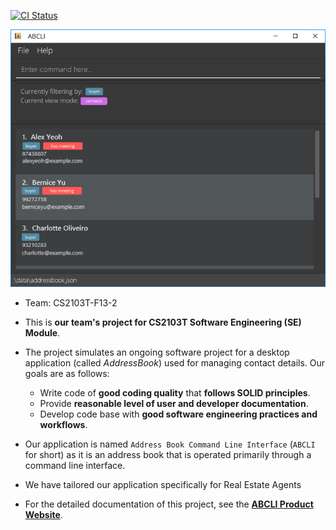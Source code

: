 [![CI Status](https://github.com/se-edu/addressbook-level3/workflows/Java%20CI/badge.svg)](https://github.com/se-edu/addressbook-level3/actions)

![Ui](docs/images/Ui.png)

* Team: CS2103T-F13-2

* This is **our team's project for CS2103T Software Engineering (SE) Module**.<br>
* The project simulates an ongoing software project for a desktop application (called _AddressBook_) used for managing contact details. Our goals are as follows:
  - Write code of **good coding quality** that **follows SOLID principles**.
  - Provide **reasonable level of user and developer documentation**.
  - Develop code base with **good software engineering practices and workflows**.
* Our application is named `Address Book Command Line Interface` (`ABCLI` for short) as it is an address book that is operated primarily through a command line interface.
* We have tailored our application specifically for Real Estate Agents
* For the detailed documentation of this project, see the **[ABCLI Product Website](https://ay2425s1-cs2103t-f13-2.github.io/tp/)**.

